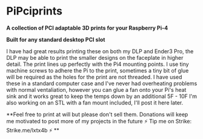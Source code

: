# PiPciprints

**A collection of PCI adaptable 3D prints for your Raspberry Pi-4**

**Built for any standard desktop PCI slot**


I have had great results printing these on both my DLP and Ender3 Pro, the DLP may be able to print the smaller designs on the faceplate in higher detail. The print lines up perfectly with the Pi4 mounting points. I use tiny machine screws to adhere the Pi to the print, sometimes a tiny bit of glue will be required as the holes for the print are not threaded. I have used these in a standard computer case and I've never had overheating problems with normal ventaliation, however you can glue a fan onto your Pi's heat sink and it works great to keep the temps down by an additional 5F - 10F I'm also working on an STL with a fan mount included, I'll post it here later.

**Feel free to print at will but please don't sell them. 
Donations will keep me motivated to post more of my projects in the future ⚡ Tip me on Strike: Strike.me/lxtx4b ⚡ **
